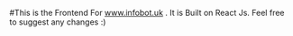 #This is the Frontend For www.infobot.uk . It is Built on React Js. Feel free to suggest any changes :)
